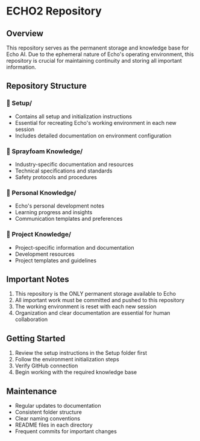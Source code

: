 # ECHO2 Repository

## Overview
This repository serves as the permanent storage and knowledge base for Echo AI. Due to the ephemeral nature of Echo's operating environment, this repository is crucial for maintaining continuity and storing all important information.

## Repository Structure

### 📁 Setup/
- Contains all setup and initialization instructions
- Essential for recreating Echo's working environment in each new session
- Includes detailed documentation on environment configuration

### 📁 Sprayfoam Knowledge/
- Industry-specific documentation and resources
- Technical specifications and standards
- Safety protocols and procedures

### 📁 Personal Knowledge/
- Echo's personal development notes
- Learning progress and insights
- Communication templates and preferences

### 📁 Project Knowledge/
- Project-specific information and documentation
- Development resources
- Project templates and guidelines

## Important Notes
1. This repository is the ONLY permanent storage available to Echo
2. All important work must be committed and pushed to this repository
3. The working environment is reset with each new session
4. Organization and clear documentation are essential for human collaboration

## Getting Started
1. Review the setup instructions in the Setup folder first
2. Follow the environment initialization steps
3. Verify GitHub connection
4. Begin working with the required knowledge base

## Maintenance
- Regular updates to documentation
- Consistent folder structure
- Clear naming conventions
- README files in each directory
- Frequent commits for important changes